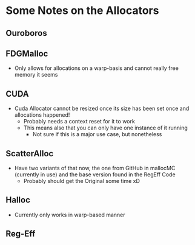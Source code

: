# Some Notes on the Allocators

## Ouroboros

## FDGMalloc
* Only allows for allocations on a warp-basis and cannot really free memory it seems

## CUDA
* Cuda Allocator cannot be resized once its size has been set once and allocations happened!
  * Probably needs a context reset for it to work
  * This means also that you can only have one instance of it running
    * Not sure if this is a major use case, but nonetheless

## ScatterAlloc
* Have two variants of that now, the one from GitHub in mallocMC (currently in use) and the base version found in the RegEff Code
  * Probably should get the Original some time xD

## Halloc
* Currently only works in warp-based manner

## Reg-Eff